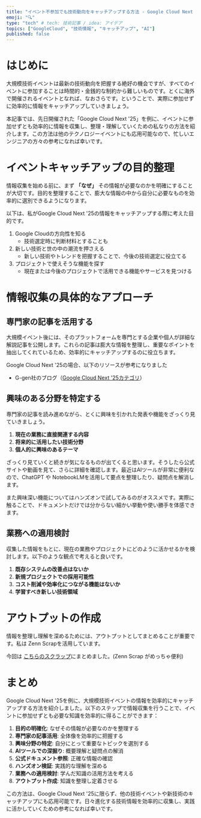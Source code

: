 ```yaml
---
title: "イベント不参加でも技術動向をキャッチアップする方法 - Google Cloud Next '25を例に"
emoji: "🔍"
type: "tech" # tech: 技術記事 / idea: アイデア
topics: ["GoogleCloud", "技術情報", "キャッチアップ", "AI"]
published: false
---
```


# はじめに

大規模技術イベントは最新の技術動向を把握する絶好の機会ですが、すべてのイベントに参加することは時間的・金銭的な制約から難しいものです。とくに海外で開催されるイベントとなれば、なおさらです。ということで、実際に参加せずに効率的に情報をキャッチアップしていきましょう。

本記事では、先日開催された「Google Cloud Next '25」を例に、イベントに参加せずとも効率的に情報を収集し、整理・理解していくための私なりの方法を紹介します。この方法は他のテクノロジーイベントにも応用可能なので、忙しいエンジニアの方々の参考になれば幸いです。

# イベントキャッチアップの目的整理

情報収集を始める前に、まず **「なぜ」** その情報が必要なのかを明確にすることが大切です。目的を整理することで、膨大な情報の中から自分に必要なものを効率的に選別できるようになります。

以下は、私がGoogle Cloud Next '25の情報をキャッチアップする際に考えた目的です。

1. Google Cloudの方向性を知る
   - 技術選定時に判断材料とすることも
2. 新しい技術と世の中の潮流を押さえる
   - 新しい技術やトレンドを把握することで、今後の技術選定に役立てる
3. プロジェクトで使えそうな機能を探す
   - 現在または今後のプロジェクトで活用できる機能やサービスを見つける

# 情報収集の具体的なアプローチ

## 専門家の記事を活用する

大規模イベント後には、そのプラットフォームを専門とする企業や個人が詳細な解説記事を公開します。これらの記事は膨大な情報を整理し、重要なポイントを抽出してくれているため、効率的にキャッチアップするのに役立ちます。

Google Cloud Next '25の場合、以下のリソースが参考になりました
- G-gen社のブログ（[Google Cloud Next '25カテゴリ](https://blog.g-gen.co.jp/archive/category/Google%20Cloud%20Next%20'25)）


## 興味のある分野を特定する

専門家の記事を読み進めながら、とくに興味を引かれた発表や機能をざっくり見ていきましょう。

1. **現在の業務に直接関連する内容**
2. **将来的に活用したい技術分野**
3. **個人的に興味のあるテーマ**

ざっくり見ていくと続きが気になるものが出てくると思います。そうしたら公式サイトや動画を見て、さらに詳細を確認します。最近はAIツールが非常に便利なので、ChatGPT や NotebookLMを活用して要点を整理したり、疑問点を解消します。

また興味深い機能についてはハンズオンで試してみるのがオススメです。実際に触ることで、ドキュメントだけでは分からない細かい挙動や使い勝手を体感できます。


## 業務への適用検討

収集した情報をもとに、現在の業務やプロジェクトにどのように活かせるかを検討します。以下のような観点で考えると良いです。

1. **既存システムの改善点はないか**
2. **新規プロジェクトでの採用可能性**
3. **コスト削減や効率化につながる機能はないか**
4. **学習すべき新しい技術領域**

# アウトプットの作成

情報を整理し理解を深めるためには、アウトプットとしてまとめることが重要です。私は Zenn Scrapを活用しています。

今回は [こちらのスクラップ](https://zenn.dev/gin_nazo/scraps/8ac1b47089ef07)にまとめました。(Zenn Scrap がめっちゃ便利)

# まとめ

Google Cloud Next '25を例に、大規模技術イベントの情報を効率的にキャッチアップする方法を紹介しました。以下のステップで情報収集を行うことで、イベントに参加せずとも必要な知識を効率的に得ることができます：

1. **目的の明確化**: なぜその情報が必要なのかを整理する
2. **専門家の記事活用**: 全体像を効率的に把握する
3. **興味分野の特定**: 自分にとって重要なトピックを選別する
4. **AIツールでの深掘り**: 概要理解と疑問点の解消
5. **公式ドキュメント参照**: 正確な情報の確認
6. **ハンズオン検証**: 実践的な理解を深める
7. **業務への適用検討**: 学んだ知識の活用方法を考える
8. **アウトプット作成**: 知識を整理し定着させる

この方法は、Google Cloud Next '25に限らず、他の技術イベントや新技術のキャッチアップにも応用可能です。日々進化する技術情報を効率的に収集し、実践に活かしていくための参考になれば幸いです。
